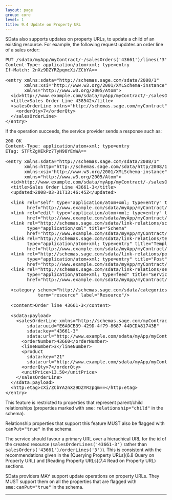 ```yaml
---
layout: page
group: core
level: 1
title: 9.4 Update on Property URL
---
```


SData also supports updates on property URLs, to update a child of an
existing resource. For example, the following request updates an order line of a
sales order:

<pre>PUT /sdata/myApp/myContract/-/salesOrders('43661')/lines('3')
Content-Type: application/atom+xml; type=entry
If-Match: 2nXz9DZYR2pqmcXi/ZCbYA==
&nbsp;
&lt;entry xmlns:sdata="http://schemas.sage.com/sdata/2008/1" 
       xmlns:xsi="http://www.w3.org/2001/XMLSchema-instance"
&nbsp;&nbsp;&nbsp;&nbsp;&nbsp;  xmlns="http://www.w3.org/2005/Atom"&gt;
&nbsp; &lt;id&gt;http://www.example.com/sdata/myApp/myContract/-/salesOrders('43661')/lines('3')&lt;/id&gt;
&nbsp; &lt;title&gt;Sales Order Line 438542&lt;/title&gt;
&nbsp; &lt;salesOrderLine xmlns="http://schemas.sage.com/myContract"&gt;
&nbsp;&nbsp;&nbsp; &lt;orderQty&gt;7&lt;/orderQty&gt;
&nbsp; &lt;/salesOrderLine&gt;
&lt;/entry&gt;</pre>

If the operation succeeds, the service provider sends a response such as:

<pre>200 OK
Content-Type: application/atom+xml; type=entry
ETag: STFtZgHEkPz7TyH98YEmWA==
&nbsp;
&lt;entry xmlns:sdata="http://schemas.sage.com/sdata/2008/1" 
       xmlns:http="http://schemas.sage.com/sdata/http/2008/1" 
       xmlns:xsi="http://www.w3.org/2001/XMLSchema-instance"
&nbsp;&nbsp;&nbsp;&nbsp;&nbsp;  xmlns="http://www.w3.org/2005/Atom"&gt;
&nbsp; &lt;id&gt;http://www.example.com/sdata/myApp/myContract/-/salesOrderLines('43661-3')&lt;/id&gt;
&nbsp; &lt;title&gt;Sales Order Line 43661-3&lt;/title&gt;
&nbsp; &lt;updated&gt;2008-03-31T13:46:45Z&lt;/updated&gt;

&nbsp; &lt;link rel="self" type="application/atom+xml; type=entry" title="Refresh" 
        href="http://www.example.com/sdata/myApp/myContract/-/salesOrderLines('43661-3')" /&gt;
&nbsp; &lt;link rel="edit" type="application/atom+xml; type=entry" title="Edit" 
        href="http://www.example.com/sdata/myApp/myContract/-/salesOrderLines('43661-3')" /&gt;
&nbsp; &lt;link rel="http://schemas.sage.com/sdata/link-relations/schema" 
&nbsp;&nbsp;&nbsp;&nbsp;&nbsp;&nbsp;&nbsp; type="application/xml" title="Schema" 
&nbsp;&nbsp;&nbsp;&nbsp;&nbsp;&nbsp;&nbsp; href="http://www.example.com/sdata/myApp/myContract/-/salesOrderLines/$schema?version=5" /&gt;
&nbsp; &lt;link rel="http://schemas.sage.com/sdata/link-relations/template" 
&nbsp;&nbsp;&nbsp;&nbsp;&nbsp;&nbsp;&nbsp; type="application/atom+xml; type=entry" title="Template" 
&nbsp;&nbsp;&nbsp;&nbsp;&nbsp;&nbsp;&nbsp; href="http://www.example.com/sdata/myApp/myContract/-/salesOrderLines/$template" /&gt;
&nbsp; &lt;link rel="http://schemas.sage.com/sdata/link-relations/post" 
&nbsp;&nbsp;&nbsp;&nbsp;&nbsp;&nbsp;&nbsp; type="application/atom+xml; type=entry" title="Post" 
&nbsp;&nbsp;&nbsp;&nbsp;&nbsp;&nbsp;&nbsp; href="http://www.example.com/sdata/myApp/myContract/-/salesOrderLines" /&gt;
&nbsp; &lt;link rel="http://schemas.sage.com/sdata/link-relations/service" 
&nbsp;&nbsp;&nbsp;&nbsp;&nbsp;&nbsp;&nbsp; type="application/atom+xml; type=feed" title="Service" 
&nbsp;&nbsp;&nbsp;&nbsp;&nbsp;&nbsp;&nbsp; href="http://www.example.com/sdata/myApp/myContract/-/salesOrderLines/$service" /&gt;

  &lt;category scheme="http://schemas.sage.com/sdata/categories" 
            term="resource" label="Resource"/&gt;

&nbsp; &lt;content&gt;Order line 43661-3&lt;/content&gt;

  &lt;sdata:payload&gt;
&nbsp;  &nbsp;&lt;salesOrderLine xmlns="http://schemas.sage.com/myContract"
        sdata:uuid="E6A0CB39-429D-4f79-8687-44DCDA81743B"
        sdata:key="43661-3"
        sdata:url="http://www.example.com/sdata/myApp/myContract/-/salesOrderLines('43661-3')"/&gt;
&nbsp;  &nbsp;&nbsp; &lt;orderNumber&gt;43660&lt;/orderNumber&gt;
&nbsp;  &nbsp;&nbsp; &lt;lineNumber&gt;3&lt;/lineNumber&gt;
&nbsp;  &nbsp;&nbsp; &lt;product 
        sdata:key="21"
        sdata:url="http://www.example.com/sdata/myApp/myContract/-/products('21')" /&gt;
&nbsp;  &nbsp;&nbsp;&nbsp;&lt;orderQty&gt;7&lt;/orderQty&gt;
&nbsp;  &nbsp;&nbsp;&nbsp;&lt;unitPrice&gt;13.50&lt;/unitPrice&gt;
&nbsp;  &nbsp;&lt;/salesOrderLine&gt;
  &lt;/sdata:payload&gt;
&nbsp; &lt;http:etag&gt;cXi/ZCbYA2nXz9DZYR2pqm==&lt;/http:etag&gt;
&lt;/entry&gt;</pre>

This feature is restricted to properties that represent parent/child
relationships (properties marked with <tt>sme:relationship="child"</tt> in the
schema).

Relationship properties that support this feature MUST also be flagged with
<tt>canPut="true"</tt> in the schema.

The service should favour a primary&nbsp;URL over a hierachical URL for the id of
the created resource (<tt>salesOrderLines('</tt><tt>43661-3</tt><tt>')</tt>
rather than <tt>salesOrders('43661')/orderLines('3')</tt>). This is consistent
with the recommendations given in the
[Querying&nbsp;Property URLs](6.8 Query on Property URL) and
[Reading Property URLs](7.4 Read on Property URL)
sections.

SData providers MAY support update operations on property URLs.
They MUST support them on all the properties that are flagged with
<tt>sme:canPut="true"</tt> in the schema.

* * *